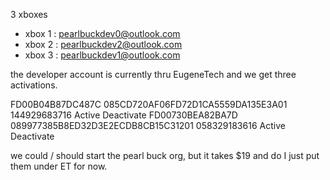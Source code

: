 3 xboxes

- xbox 1 : pearlbuckdev0@outlook.com
- xbox 2 : pearlbuckdev2@outlook.com
- xbox 3 : pearlbuckdev1@outlook.com

the developer account is currently thru EugeneTech and we get three activations.

FD00B04B87DC487C  085CD720AF06FD72D1CA5559DA135E3A01	144929683716		Active	Deactivate
FD00730BEA82BA7D	089977385B8ED32D3E2ECDB8CB15C31201	058329183616		Active	Deactivate

we could / should start the pearl buck org, but it takes $19 and do I just put them under ET for now.

